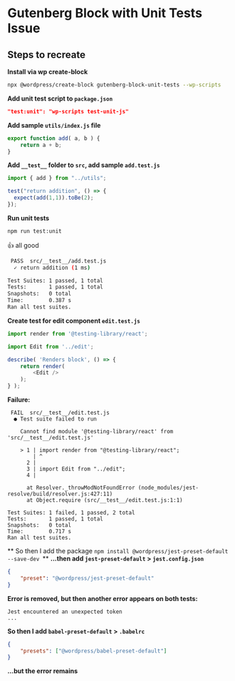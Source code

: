 Gutenberg Block with Unit Tests Issue
======
## Steps to recreate ##

**Install via wp create-block**
```bash
npx @wordpress/create-block gutenberg-block-unit-tests --wp-scripts
```

**Add unit test script to ```package.json```**
```json
"test:unit": "wp-scripts test-unit-js"
```

**Add sample ```utils/index.js``` file**
```javascript
export function add( a, b ) {
    return a + b;
}
```

**Add ```__test__``` folder to ```src```, add sample ```add.test.js```**
```javascript
import { add } from "../utils";

test("return addition", () => {
  expect(add(1,1)).toBe(2);
});
```

**Run unit tests**
```bash
npm run test:unit
```

👍 all good

```bash
 PASS  src/__test__/add.test.js
  ✓ return addition (1 ms)

Test Suites: 1 passed, 1 total
Tests:       1 passed, 1 total
Snapshots:   0 total
Time:        0.387 s
Ran all test suites.
```

**Create test for edit component ```edit.test.js```**

```javascript
import render from '@testing-library/react';

import Edit from '../edit';

describe( 'Renders block', () => {
    return render(
        <Edit />
    );
} );
```

**Failure:**
```
 FAIL  src/__test__/edit.test.js
  ● Test suite failed to run

    Cannot find module '@testing-library/react' from 'src/__test__/edit.test.js'

    > 1 | import render from "@testing-library/react";
        | ^
      2 |
      3 | import Edit from "../edit";
      4 |

      at Resolver._throwModNotFoundError (node_modules/jest-resolve/build/resolver.js:427:11)
      at Object.require (src/__test__/edit.test.js:1:1)

Test Suites: 1 failed, 1 passed, 2 total
Tests:       1 passed, 1 total
Snapshots:   0 total
Time:        0.717 s
Ran all test suites.
```
** So then I add the package `npm install @wordpress/jest-preset-default --save-dev
`**
**...then add ```jest-preset-default``` > ```jest.config.json```**
```json
{
    "preset": "@wordpress/jest-preset-default"
}
```

**Error is removed, but then another error appears on both tests:**
```
Jest encountered an unexpected token
...
```

**So then I add ```babel-preset-default``` > ```.babelrc```**
```json
{
    "presets": ["@wordpress/babel-preset-default"]
}
```

**...but the error remains**